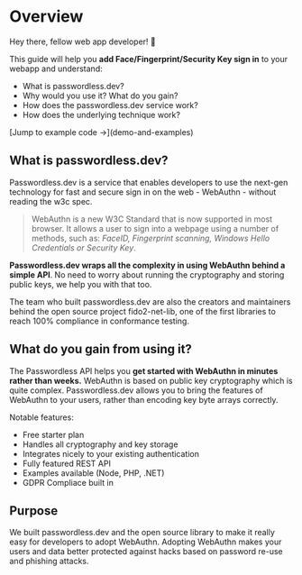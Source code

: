 
# Overview

Hey there, fellow web app developer! 👋

This guide will help you **add Face/Fingerprint/Security Key sign in** to your webapp and understand:

* What is passwordless.dev?
* Why would you use it? What do you gain?
* How does the passwordless.dev service work?
* How does the underlying technique work?

<PasswordlessDemo />
[Jump to example code →](demo-and-examples)

## What is passwordless.dev?

Passwordless.dev is a service that enables developers to use the next-gen technology for fast and secure sign in on the web - WebAuthn - without reading the w3c spec.

> WebAuthn is a new W3C Standard that is now supported in most browser. It allows a user to sign into a webpage using a number of methods, such as: *FaceID, Fingerprint scanning, Windows Hello Credentials or Security Key*.

**Passwordless.dev wraps all the complexity in using WebAuthn behind a simple API**. No need to worry about running the cryptography and storing public keys, we help you with that too.

The team who built passwordless.dev are also the creators and maintainers behind the open source project fido2-net-lib, one of the first libraries to reach 100% compliance in conformance testing.

## What do you gain from using it?

The Passwordless API helps you **get started with WebAuthn in minutes rather than weeks.**
WebAuthn is based on public key cryptography which is quite complex. Passwordless.dev allows you to bring the features of WebAuthn to your users, rather than encoding key byte arrays correctly.

Notable features:

* Free starter plan
* Handles all cryptography and key storage
* Integrates nicely to your existing authentication
* Fully featured REST API
* Examples available (Node, PHP, .NET)
* GDPR Compliace built in

## Purpose

We built passwordless.dev and the open source library to make it really easy for developers to adopt WebAuthn. Adopting WebAuthn makes your users and data better protected against hacks based on password re-use and phishing attacks.
